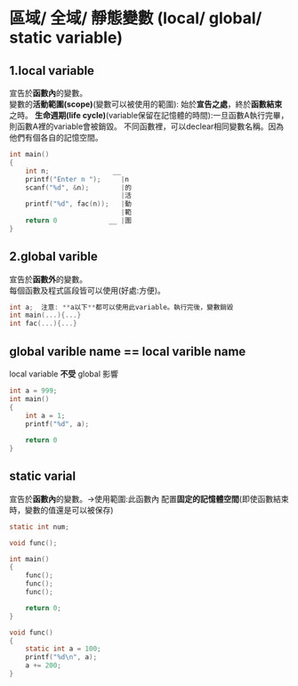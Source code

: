# 區域/ 全域/ 靜態變數 (local/ global/ static variable)

## 1.local variable
宣告於**函數內**的變數。  
變數的**活動範圍(scope)**(變數可以被使用的範圍): 始於**宣告之處**，終於**函數結束**之時。
**生命週期(life cycle)**(variable保留在記憶體的時間):一旦函數A執行完畢，則函數A裡的variable會被銷毀。
不同函數裡，可以declear相同變數名稱。因為他們有個各自的記憶空間。
```c
int main()
{
    int n;                __
    printf("Enter n ");     |n
    scanf("%d", &n);        |的
                            |活
    printf("%d", fac(n));   |動
                            |範
    return 0             __ |圍
}
```
## 2.global varible
宣告於**函數外**的變數。  
每個函數及程式區段皆可以使用(好處:方便)。
```c
int a;  注意: **a以下**都可以使用此variable。執行完後，變數銷毀
int main(...){...}
int fac(...){...}
```

## global varible name == local varible name
local variable **不受** global 影響
```c
int a = 999;
int main()
{
    int a = 1;
    printf("%d", a);
    
    return 0
}
```
## static varial
宣告於**函數內**的變數。->使用範圍:此函數內
配置**固定的記憶體空間**(即使函數結束時，變數的值還是可以被保存)
```c
static int num;
```
```c
void func();

int main()
{
    func();
    func();
    func();

    return 0;
}

void func()
{
    static int a = 100;
    printf("%d\n", a);
    a += 200;
}
```
